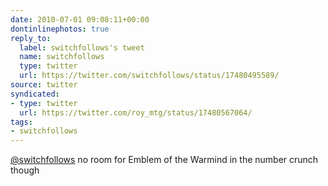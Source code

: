 ```yaml
---
date: 2010-07-01 09:08:11+00:00
dontinlinephotos: true
reply_to:
  label: switchfollows's tweet
  name: switchfollows
  type: twitter
  url: https://twitter.com/switchfollows/status/17480495589/
source: twitter
syndicated:
- type: twitter
  url: https://twitter.com/roy_mtg/status/17480567064/
tags:
- switchfollows
---
```


[@switchfollows](https://twitter.com/switchfollows/) no room for Emblem of the Warmind in the number crunch though